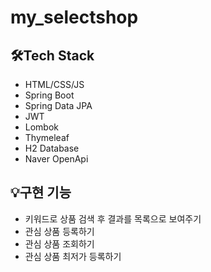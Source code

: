 # my_selectshop

## 🛠️Tech Stack
* HTML/CSS/JS
* Spring Boot
* Spring Data JPA
* JWT
* Lombok
* Thymeleaf
* H2 Database
* Naver OpenApi<br>

## 💡구현 기능
* 키워드로 상품 검색 후 결과를 목록으로 보여주기
* 관심 상품 등록하기
* 관심 상품 조회하기
* 관심 상품 최저가 등록하기
